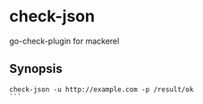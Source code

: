 # check-json

go-check-plugin for mackerel

## Synopsis

````shell
check-json -u http://example.com -p /result/ok
```
